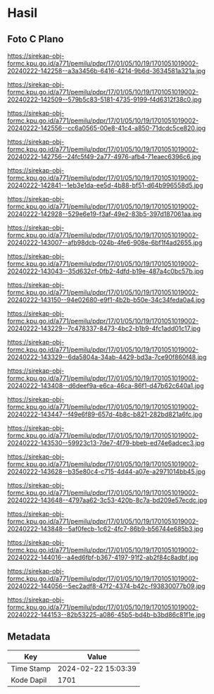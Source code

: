 # Hasil

## Foto C Plano

https://sirekap-obj-formc.kpu.go.id/a771/pemilu/pdpr/17/01/05/10/19/1701051019002-20240222-142258--a3a3456b-6416-4214-9b6d-3634581a321a.jpg

https://sirekap-obj-formc.kpu.go.id/a771/pemilu/pdpr/17/01/05/10/19/1701051019002-20240222-142509--579b5c83-5181-4735-9199-f4d6312f38c0.jpg

https://sirekap-obj-formc.kpu.go.id/a771/pemilu/pdpr/17/01/05/10/19/1701051019002-20240222-142556--cc6a0565-00e8-41c4-a850-71dcdc5ce820.jpg

https://sirekap-obj-formc.kpu.go.id/a771/pemilu/pdpr/17/01/05/10/19/1701051019002-20240222-142756--24fc5f49-2a77-4976-afb4-71eaec6396c6.jpg

https://sirekap-obj-formc.kpu.go.id/a771/pemilu/pdpr/17/01/05/10/19/1701051019002-20240222-142841--1eb3e1da-ee5d-4b88-bf51-d64b996558d5.jpg

https://sirekap-obj-formc.kpu.go.id/a771/pemilu/pdpr/17/01/05/10/19/1701051019002-20240222-142928--529e6e19-f3af-49e2-83b5-397d187061aa.jpg

https://sirekap-obj-formc.kpu.go.id/a771/pemilu/pdpr/17/01/05/10/19/1701051019002-20240222-143007--afb98dcb-024b-4fe6-908e-6bf1f4ad2655.jpg

https://sirekap-obj-formc.kpu.go.id/a771/pemilu/pdpr/17/01/05/10/19/1701051019002-20240222-143043--35d632cf-0fb2-4dfd-b19e-487a4c0bc57b.jpg

https://sirekap-obj-formc.kpu.go.id/a771/pemilu/pdpr/17/01/05/10/19/1701051019002-20240222-143150--94e02680-e9f1-4b2b-b50e-34c34feda0a4.jpg

https://sirekap-obj-formc.kpu.go.id/a771/pemilu/pdpr/17/01/05/10/19/1701051019002-20240222-143229--7c478337-8473-4bc2-b1b9-4fc1add01c17.jpg

https://sirekap-obj-formc.kpu.go.id/a771/pemilu/pdpr/17/01/05/10/19/1701051019002-20240222-143329--6da5804a-34ab-4429-bd3a-7ce90f860f48.jpg

https://sirekap-obj-formc.kpu.go.id/a771/pemilu/pdpr/17/01/05/10/19/1701051019002-20240222-143408--d6deef9a-e6ca-46ca-86f1-d47b62c640a1.jpg

https://sirekap-obj-formc.kpu.go.id/a771/pemilu/pdpr/17/01/05/10/19/1701051019002-20240222-143447--f49e6f89-657d-4b8c-b821-282bd821a6fc.jpg

https://sirekap-obj-formc.kpu.go.id/a771/pemilu/pdpr/17/01/05/10/19/1701051019002-20240222-143530--59923c13-7de7-4f79-bbeb-ed74e6adcec3.jpg

https://sirekap-obj-formc.kpu.go.id/a771/pemilu/pdpr/17/01/05/10/19/1701051019002-20240222-143628--b35e80c4-c715-4d44-a07e-a2971014bb45.jpg

https://sirekap-obj-formc.kpu.go.id/a771/pemilu/pdpr/17/01/05/10/19/1701051019002-20240222-143648--4797aa62-3c53-420b-8c7a-bd209e57ecdc.jpg

https://sirekap-obj-formc.kpu.go.id/a771/pemilu/pdpr/17/01/05/10/19/1701051019002-20240222-143848--5af0fecb-1c62-4fc7-86b9-b56744e685b3.jpg

https://sirekap-obj-formc.kpu.go.id/a771/pemilu/pdpr/17/01/05/10/19/1701051019002-20240222-144016--a4ed6fbf-b367-4197-91f2-ab2f84c8adbf.jpg

https://sirekap-obj-formc.kpu.go.id/a771/pemilu/pdpr/17/01/05/10/19/1701051019002-20240222-144056--5ec2adf8-47f2-4374-b42c-f93830077b09.jpg

https://sirekap-obj-formc.kpu.go.id/a771/pemilu/pdpr/17/01/05/10/19/1701051019002-20240222-144153--82b53225-a086-45b5-bd4b-b3bd86c81f1e.jpg


## Metadata

| Key        | Value               |
| ---------- | ------------------- |
| Time Stamp | 2024-02-22 15:03:39 |
| Kode Dapil | 1701                |



